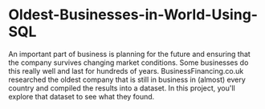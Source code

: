 # Oldest-Businesses-in-World-Using-SQL
An important part of business is planning for the future and ensuring that the company survives changing market conditions. Some businesses do this really well and last for hundreds of years.  BusinessFinancing.co.uk researched the oldest company that is still in business in (almost) every country and compiled the results into a dataset. In this project, you'll explore that dataset to see what they found.
